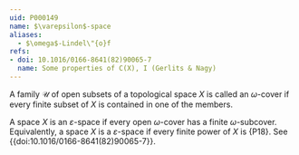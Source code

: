 ```yaml
---
uid: P000149
name: $\varepsilon$-space
aliases:
  - $\omega$-Lindel\"{o}f
refs:
- doi: 10.1016/0166-8641(82)90065-7
  name: Some properties of C(X), I (Gerlits & Nagy)
---
```

A family $\mathcal U$ of open subsets of a topological space $X$ is called an $\omega$-cover if every finite subset of $X$ is contained in one of the members.

A space $X$ is an $\varepsilon$-space if every open $\omega$-cover has a finite $\omega$-subcover. Equivalently, a space $X$ is a $\varepsilon$-space if every finite power of $X$ is
{P18}. See {{doi:10.1016/0166-8641(82)90065-7}}.
